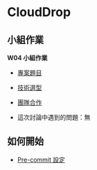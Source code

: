 # CloudDrop

## 小組作業

**W04 小組作業**

-   [專案題目](docs/planning/project.md)

-   [技術選型](docs/planning/technology_selection.md)

-   [團隊合作](docs/planning/teamwork.md)

-   這次討論中遇到的問題：無

## 如何開始

-   [Pre-commit 設定](docs/project_setup/pre-commit_setup.md)
